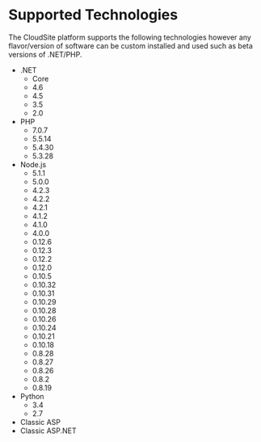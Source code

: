# Supported Technologies

The CloudSite platform supports the following technologies however any flavor/version of software can be custom installed and used such as beta versions of .NET/PHP.

* .NET
	* Core
	* 4.6
	* 4.5
	* 3.5
	* 2.0
* PHP
	* 7.0.7
	* 5.5.14
	* 5.4.30
	* 5.3.28
* Node.js
	* 5.1.1
	* 5.0.0
	* 4.2.3
	* 4.2.2
	* 4.2.1
	* 4.1.2
	* 4.1.0
	* 4.0.0
	* 0.12.6
	* 0.12.3
	* 0.12.2
	* 0.12.0
	* 0.10.5
	* 0.10.32
	* 0.10.31
	* 0.10.29
	* 0.10.28
	* 0.10.26
	* 0.10.24
	* 0.10.21
	* 0.10.18
	* 0.8.28
	* 0.8.27
	* 0.8.26
	* 0.8.2
	* 0.8.19
* Python
	* 3.4
	* 2.7
* Classic ASP
* Classic ASP.NET
